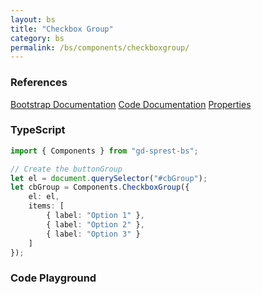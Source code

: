 ```yaml
---
layout: bs
title: "Checkbox Group"
category: bs
permalink: /bs/components/checkboxgroup/
---
```


### References

<div class="bs">
    <div class="list-group">
        <a class="list-group-item list-group-item-action" href="https://getbootstrap.com/docs/5.1/components/forms/#checkboxes-and-radios">Bootstrap Documentation</a>
        <a class="list-group-item list-group-item-action" href="/sprest-bs/modules/components_components.html#CheckboxGroup">Code Documentation</a>
        <a class="list-group-item list-group-item-action" href="/sprest-bs/interfaces/components_components.ICheckboxGroupProps.html">Properties</a>
    </div>
</div>

### TypeScript

```ts
import { Components } from "gd-sprest-bs";

// Create the buttonGroup
let el = document.querySelector("#cbGroup");
let cbGroup = Components.CheckboxGroup({
    el: el,
    items: [
        { label: "Option 1" },
        { label: "Option 2" },
        { label: "Option 3" }
    ]
});
```

### Code Playground

<div id="playground" class="bs"></div>
<script type="text/javascript">
    // Wait for the page to load
    window.addEventListener("load", function() {
        // Create the code editor
        var editor = CodeEditor(document.getElementById("playground"), true, [
            '// Create the checkbox group',
            'Components.CheckboxGroup({',
            '\tel: app,',
            '\tmulti: false,',
            '\ttype: Components.CheckboxGroupTypes.Switch,',
            '\titems: [',
            '\t\t{ label: "Option 1" },',
            '\t\t{ label: "Option 2", isSelected: true },',
            '\t\t{ label: "Option 3" }',
            '\t]',
            '});'
        ].join('\n'));
    });
</script>